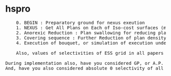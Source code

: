 # hspro


<pre>
	0. BEGIN : Preparatory ground for nexus exeution
	1. NEXUS : Get All Plans on Each of Iso-cost surfaces (multi-threaded without GIL lock)
	2. Anorexic Reduction : Plan swallowing for reducing plan density on each surface
	3. Covering sequence : Further Reduction of plan density on each surface, (check if impacts ASO)
	4. Execution of bouquet, or simulation of execution under ideal cost model assumption

	Also, values of selectivities of ESS grid in all papers are in Geometric progression 

During implementation also, have you considered GP, or A.P. instead, and how should I decide upon minimum selectivity value to consider, as if I have to take selectivity values in G.P., minimum value will have some impact
And, have you also considered absolute 0 selectivity of all EPP in implementation
</pre>
